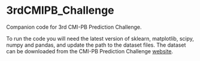 # 3rdCMIPB_Challenge
Companion code for 3rd CMI-PB Prediction Challenge.

To run the code you will need the latest version of sklearn, matplotlib, scipy, numpy and pandas, and update the path to the dataset files. The dataset can be downloaded from the CMI-PB Prediction Challenge [website](https://www.cmi-pb.org/downloads/cmipb_challenge_datasets/current/3rd_challenge/harmonized_and_processed_data/).
